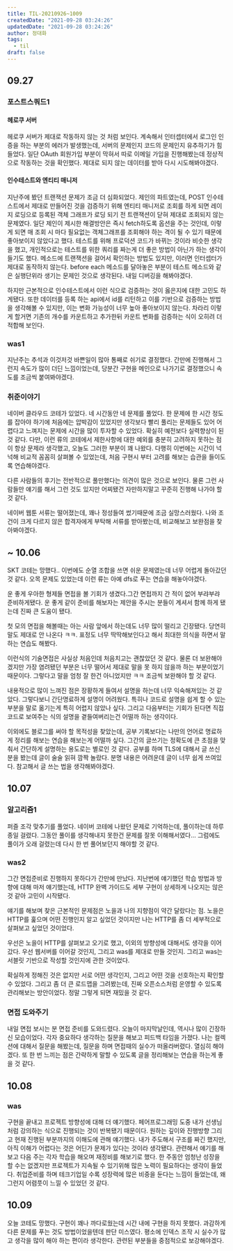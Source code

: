 ```yaml
---
title: TIL-20210926~1009
createdDate: "2021-09-28 03:24:26"
updatedDate: "2021-09-28 03:24:26"
author: 정대화
tags:
  - til
draft: false
---
```


## 09.27

### 포스트스쿼드1

#### 헤로쿠 서버

헤로쿠 서버가 제대로 작동하지 않는 것 처럼 보인다. 계속해서 인터셉터에서 로그인 인증을 하는 부분의 에러가 발생했는데, 서버의 문제인지 코드의 문제인지 유추하기가 힘들었다. 일단 OAuth 회원가입 부분이 막혀서 따로 이메일 가입을 진행해봤는데 정상적으로 작동하는 것을 확인했다. 제대로 되지 않는 데이터를 받아 다시 시도해봐야겠다.

#### 인수테스트와 엔티티 매니저

지난주에 봤던 트랜잭션 문제가 조금 더 심화되었다. 제인의 파트였는데, POST 인수테스트에서 제대로 만들어진 것을 검증하기 위해 엔티티 매니저로 조회를 하게 되면 레이지 로딩으로 등록된 객체 그래프가 로딩 되기 전 트랜잭션이 닫혀 제대로 조회되지 않는 문제였다. 일단 제인이 제시한 해결방안은 즉시 fetch하도록 옵션을 주는 것인데, 이렇게 되면 매 조회 시 마다 필요없는 객체그래프를 조회해야 하는 격이 될 수 있기 때문에 좋아보이지 않았다고 했다. 테스트를 위해 프로덕션 코드가 바뀌는 것이라 비슷한 생각을 했고, 개인적으로는 테스트를 위한 쿼리를 짜는게 더 좋은 방법이 아닌가 하는 생각이 들기도 했다. 메소드에 트랜잭션을 걸어서 확인하는 방법도 있지만, 이러면 인터셉터가 제대로 동작하지 않는다. before each 메소드를 달아놓은 부분이 테스트 메소드와 같은 실행단위라 생기는 문제인 것으로 생각된다. 내일 디버깅을 해봐야겠다.

하지만 근본적으로 인수테스트에서 이런 식으로 검증하는 것이 옳은지에 대한 고민도 하게됐다. 또한 데이터를 등록 하는 api에서 id를 리턴하고 이를 기반으로 검증하는 방법을 생각해볼 수 있지만, 이는 변화 가능성이 너무 높아 좋아보이지 않는다. 차라리 이렇게 할거면 기존의 개수를 카운트하고 추가한뒤 카운트 변화를 검증하는 식이 오히려 더 적합해 보인다.

### was1

지난주는 추석과 이것저것 바쁜일이 많아 통째로 쉬기로 결정했다. 간만에 진행해서 그런지 속도가 많이 더딘 느낌이었는데, 당분간 구현을 메인으로 나가기로 결정했으니 속도를 조금씩 붙여봐야겠다.

### 취준이야기

네이버 클라우드 코테가 있었다. 네 시간동안 네 문제를 풀었다. 한 문제에 한 시간 정도를 잡아야 하기에 처음에는 압박감이 있었지만 생각보다 빨리 풀리는 문제들도 있어 어렵다고 느껴지는 문제에 시간을 많이 투자할 수 있었다. 확실히 예전보다 실력향상이 된 것 같다. 다만, 이런 류의 코테에서 제한사항에 대한 예외를 충분히 고려하지 못하는 점이 항상 문제라 생각했고, 오늘도 그러한 부분이 꽤 나왔다. 다행히 이번에는 시간이 넉넉해 비교적 꼼꼼히 살펴볼 수 있었는데, 처음 구현시 부터 고려를 해보는 습관을 들이도록 연습해야겠다.

다른 사람들의 후기는 전반적으로 풀만했다는 의견이 많은 것으로 보인다. 물론 그런 사람들만 얘기를 해서 그런 것도 있지만 어찌됐건 자만하지말고 꾸준히 진행해 나가야 할 것 같다.

네이버 웹툰 서류는 떨어졌는데, 꽤나 정성들여 썼기때문에 조금 실망스러웠다. 나와 조건이 크게 다르지 않은 합격자에게 부탁해 서류를 받아봤는데, 비교해보고 보완점을 찾아봐야겠다.

## ~ 10.06

SKT 코테는 망했다.. 이번에도 순열 조합을 쓰면 쉬운 문제였는데 너무 어렵게 돌아갔던 것 같다. 오목 문제도 있었는데 이런 류는 아예 dfs로 푸는 연습을 해놓아야겠다.

운 좋게 우아한 형제들 면접을 볼 기회가 생겼다.그간 면접까지 간 적이 없어 부랴부랴 준비하게됐다. 운 좋게 같이 준비를 해보자는 제안을 주시는 분들이 계셔서 함께 하게 됐는데 진짜 큰 도움이 됐다.

첫 모의 면접을 해볼때는 아는 사람 앞에서 하는데도 너무 많이 떨리고 긴장됐다. 당연히 말도 제대로 안 나온다 ㅋㅋ. 표정도 너무 딱딱해보인다고 해서 최대한 의식을 하면서 말하는 연습도 해봤다.

이런식의 기술면접은 사실상 처음인데 처음치고는 괜찮았던 것 같다. 물론 더 보완해야겠지만 가장 염려됐던 부분은 너무 떨어서 제대로 말을 못 하지 않을까 하는 부분이었기 때문이다. 그렇다고 말을 엄청 잘 한건 아니었지만 ㅋㅋ 조금씩 보완해야 할 것 같다.

내용적으로 많이 느껴진 점은 장황하게 들여서 설명을 하는데 너무 익숙해져있는 것 같았다. 그렇다보니 간단명료하게 설명이 어려웠다. 특히나 코드로 설명을 쉽게 할 수 있는 부분을 말로 옮기는게 특히 어렵지 않았나 싶다. 그리고 다음부터는 기회가 된다면 직접 코드로 보여주는 식의 설명을 곁들여버리는건 어떨까 하는 생각이다.

이외에도 블로그를 써야 할 목적성을 찾았는데, 공부 기록보다는 나만의 언어로 명료하게 정리를 해보는 연습을 해보는게 어떨까 싶다. 그간의 글쓰기는 정확도에 큰 초점을 맞춰서 간단하게 설명하는 용도로는 별로인 것 같다. 공부를 하며 TLS에 대해서 글 쓰신 분을 봤는데 글이 술술 읽혀 깜짝 놀랐다. 분명 내용은 어려운데 글이 너무 쉽게 쓰여있다. 참고해서 글 쓰는 법을 생각해봐야겠다.

## 10.07

### 알고리즘1

퍼즐 조각 맞추기를 풀었다. 네이버 코테에 나왔던 문제로 기억하는데, 풀이하는데 하루종일 걸렸다. 그동안 풀이를 생각해내지 못한건 문제를 잘못 이해해서였다... 그럼에도 풀이가 오래 걸렸는데 다시 한 번 풀어보던지 해야할 것 같다.

### was2

그간 면접준비로 진행하지 못하다가 간만에 만났다. 지난번에 얘기했던 학습 방법과 방향에 대해 마저 얘기했는데, HTTP 완벽 가이드도 세부 구현이 상세하게 나오지는 않은 것 같아 고민이 시작됐다.

얘기를 해보며 찾은 근본적인 문제점은 노을과 나의 지향점이 약간 달랐다는 점. 노을은 HTTP를 훑으며 어떤 진행인지 알고 싶었던 것이지만 나는 HTTP를 좀 더 세부적으로 살펴보고 싶었던 것이었다.

우선은 노을이 HTTP를 살펴보고 오기로 했고, 이외의 방향성에 대해서도 생각을 이어갔다. 우선 웹서버를 이어갈 것인지, 그리고 was를 제대로 만들 것인지. 그리고 was는 서블릿 기반으로 작성할 것인지에 관한 것이었다.

확실하게 정해진 것은 없지만 서로 어떤 생각인지, 그리고 어떤 것을 선호하는지 확인할 수 있었다. 그리고 좀 더 큰 로드맵을 그려봤는데, 진짜 오픈소스처럼 운영할 수 있도록 관리해보는 방안이었다. 정말 그렇게 되면 재밌을 것 같다.

### 면접 도와주기

내일 면접 보시는 분 면접 준비를 도와드렸다. 오늘이 마지막날인데, 역시나 많이 긴장하신 모습이었다. 각자 중요하다 생각하는 질문을 해보고 피드백 타임을 가졌다. 나는 컬렉션에 대해서 질문을 해봤는데, 질문을 하며 면접때의 실수가 떠올라버렸다. 열심히 해야겠다. 또 한 번 느끼는 점은 간략하게 말할 수 있도록 글을 정리해보는 연습을 하는게 좋을 것 같다.

## 10.08

### was

구현을 끝내고 프로젝트 방향성에 대해 더 얘기했다. 페어프로그래밍 도중 내가 선생님처럼 강의하는 식으로 진행되는 것이 반복됐기 때문이다. 원하는 깊이와 진행방향 그리고 현재 진행된 부분까지의 이해도에 관해 얘기했다. 내가 주도해서 구조를 짜긴 했지만, 아직 이해가 어렵다는 것은 어딘가 문제가 있다는 것이라 생각됐다. 관련해서 얘기를 해보고 다음 주는 각자 학습을 해오며 재정비를 해보기로 했다. 한 주동안 엄청난 성장을 할 수는 없겠지만 프로젝트가 지속될 수 있기위해 많은 노력이 필요하다는 생각이 들었다. 취업준비를 하며 테크기업일 수록 성장력에 많은 비중을 둔다는 느낌이 들었는데, 왜 그런지 어렴풋이 느낄 수 있었던 것 같다.

## 10.09

오늘 코테도 망했다. 구현이 꽤나 까다로웠는데 시간 내에 구현을 하지 못했다. 과감하게 다른 문제를 푸는 것도 방법이었을텐데 판단 미스였다. 평소에 인덱스 조작 시 실수가 많고 생각을 많이 해야 하는 편이라 생각한다. 관련된 부분들을 중점적으로 보강해야겠다.

